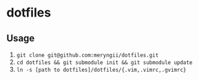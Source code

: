dotfiles
========

Usage
-----
1. `git clone git@github.com:meryngii/dotfiles.git`
2. `cd dotfiles && git submodule init && git submodule update`
3. `ln -s [path to dotfiles]/dotfiles/{.vim,.vimrc,.gvimrc}`


